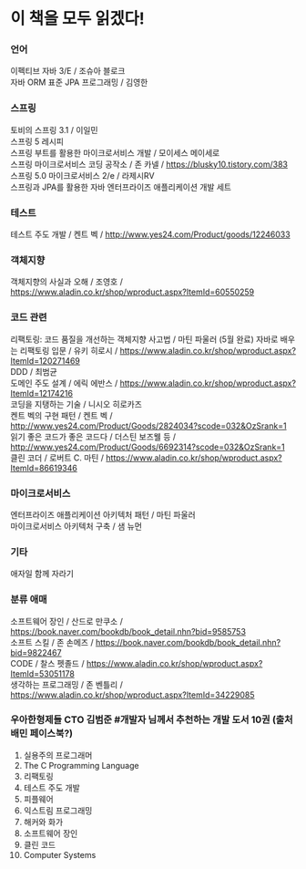 # 이 책을 모두 읽겠다!

### 언어
이펙티브 자바 3/E / 조슈아 블로크  
자바 ORM 표준 JPA 프로그래밍 / 김영한  

### 스프링
토비의 스프링 3.1 / 이일민  
스프링 5 레시피  
스프링 부트를 활용한 마이크로서비스 개발 / 모이세스 메이세로  
스프링 마이크로서비스 코딩 공작소 / 존 카넬 / https://blusky10.tistory.com/383  
스프링 5.0 마이크로서비스 2/e / 라제시RV  
스프링과 JPA를 활용한 자바 엔터프라이즈 애플리케이션 개발 세트  

### 테스트
테스트 주도 개발 / 켄트 벡 / http://www.yes24.com/Product/goods/12246033   

### 객체지향
객체지향의 사실과 오해 / 조영호 / https://www.aladin.co.kr/shop/wproduct.aspx?ItemId=60550259   

### 코드 관련
리팩토링: 코드 품질을 개선하는 객체지향 사고법 / 마틴 파울러   (5월 완료)
자바로 배우는 리팩토링 입문 / 유키 히로시 / https://www.aladin.co.kr/shop/wproduct.aspx?ItemId=120271469   
DDD / 최범균   
도메인 주도 설계 / 에릭 에반스 / https://www.aladin.co.kr/shop/wproduct.aspx?ItemId=12174216   
코딩을 지탱하는 기술 / 니시오 히로카즈  
켄트 벡의 구현 패턴 / 켄트 벡 / http://www.yes24.com/Product/Goods/2824034?scode=032&OzSrank=1  
읽기 좋은 코드가 좋은 코드다 / 더스틴 보즈웰 등 / http://www.yes24.com/Product/Goods/6692314?scode=032&OzSrank=1  
클린 코더 / 로버트 C. 마틴 / https://www.aladin.co.kr/shop/wproduct.aspx?ItemId=86619346  

### 마이크로서비스
엔터프라이즈 애플리케이션 아키텍처 패턴 / 마틴 파울러  
마이크로서비스 아키텍처 구축 / 샘 뉴먼  

### 기타
애자일 함께 자라기  

### 분류 애매
소프트웨어 장인 / 산드로 만쿠소 / https://book.naver.com/bookdb/book_detail.nhn?bid=9585753  
소프트 스킬 / 존 손메즈 / https://book.naver.com/bookdb/book_detail.nhn?bid=9822467  
CODE / 찰스 펫졸드 / https://www.aladin.co.kr/shop/wproduct.aspx?ItemId=53051178  
생각하는 프로그래밍 / 존 벤틀리 / https://www.aladin.co.kr/shop/wproduct.aspx?ItemId=34229085  

### 우아한형제들 CTO 김범준 #개발자 님께서 추천하는 개발 도서 10권 (출처 배민 페이스북?)
1. 실용주의 프로그래머
2. The C Programming Language 
3. 리팩토링 
4. 테스트 주도 개발
5. 피플웨어 
6. 익스트림 프로그래밍 
7. 해커와 화가 
8. 소프트웨어 장인
9. 클린 코드 
10. Computer Systems
